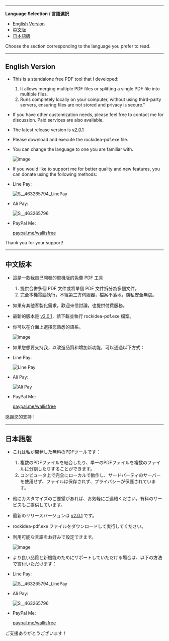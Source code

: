 
---

**Language Selection / 言語選択**

- [English Version](#english-version)
- [中文版](#中文版本)
- [日本語版](#日本語版)

Choose the section corresponding to the language you prefer to read.

---

## English Version

- This is a standalone free PDF tool that I developed:
  1. It allows merging multiple PDF files or splitting a single PDF file into multiple files.
  2. Runs completely locally on your computer, without using third-party servers, ensuring files are not stored and privacy is secure."

- If you have other customization needs, please feel free to contact me for discussion. Paid services are also available.

- The latest release version is [v2.0.1](https://github.com/wallishuang/rockidea-pdf/raw/master/v2.0.1/rockidea-pdf.exe)

- Please download and execute the rockidea-pdf.exe file.  

- You can change the language to one you are familiar with.
  
  ![image](https://github.com/wallishuang/rockidea-pdf/assets/20389849/f885b896-1ee9-4c0a-9a35-0a9f2b4b3464)

- If you would like to support me for better quality and new features, you can donate using the following methods:

- Line Pay:
  
  ![S__463265794_LinePay](https://github.com/wallishuang/rockidea-pdf/assets/20389849/9b2a9045-90cc-4d63-ad9d-ff7c7b82ec9a)

- Ali Pay:

  ![S__463265796](https://github.com/wallishuang/rockidea-pdf/assets/20389849/593e40f0-354e-406c-bb0d-99fb13a00625)

- PayPal Me:
  
  [paypal.me/wallisfree](https://paypal.me/wallisfree?_blank)
  


Thank you for your support!

---

## 中文版本

- 這是一款我自己開發的單機版的免費 PDF 工具
  1. 提供合併多個 PDF 文件或將單個 PDF 文件拆分為多個文件。
  2. 完全本機電腦執行，不經第三方伺服器，檔案不落地，隱私安全無虞。

- 如果有其他客製化需求，歡迎來信討論，也提供付費服務。

- 最新的版本是 [v2.0.1](https://github.com/wallishuang/rockidea-pdf/raw/master/v2.0.1/rockidea-pdf.exe)，請下載並執行 rockidea-pdf.exe 檔案。

- 你可以在介面上選擇您熟悉的語系。

  ![image](https://github.com/wallishuang/rockidea-pdf/assets/20389849/57873c42-9057-4001-a3a9-46c1f425a284)

- 如果您想要支持我，以改進品質和增加新功能，可以通過以下方式：

- Line Pay:
  
  ![Line Pay](https://github.com/wallishuang/rockidea-pdf/assets/20389849/9b2a9045-90cc-4d63-ad9d-ff7c7b82ec9a)

- Ali Pay:

  ![Ali Pay](https://github.com/wallishuang/rockidea-pdf/assets/20389849/593e40f0-354e-406c-bb0d-99fb13a00625)

- PayPal Me:
  
  [paypal.me/wallisfree](https://paypal.me/wallisfree?_blank)

感謝您的支持！

---

## 日本語版

- これは私が開発した無料のPDFツールです：
  1. 複数のPDFファイルを結合したり、単一のPDFファイルを複数のファイルに分割したりすることができます。
  2. コンピュータ上で完全にローカルで動作し、サードパーティのサーバーを使用せず、ファイルは保存されず、プライバシーが保護されています。

- 他にカスタマイズのご要望があれば、お気軽にご連絡ください。有料のサービスもご提供しています。

- 最新のリリースバージョンは [v2.0.1](https://github.com/wallishuang/rockidea-pdf/raw/master/v2.0.1/rockidea-pdf.exe) です。

- rockidea-pdf.exe ファイルをダウンロードして実行してください。

- 利用可能な言語をお好みで設定できます。
  
  ![image](https://github.com/wallishuang/rockidea-pdf/assets/20389849/aae27d01-a23c-4be6-a1c8-071362b6888c)

- より良い品質と新機能のためにサポートしていただける場合は、以下の方法で寄付いただけます：

- Line Pay:
  
  ![S__463265794_LinePay](https://github.com/wallishuang/rockidea-pdf/assets/20389849/9b2a9045-90cc-4d63-ad9d-ff7c7b82ec9a)

- Ali Pay:

  ![S__463265796](https://github.com/wallishuang/rockidea-pdf/assets/20389849/593e40f0-354e-406c-bb0d-99fb13a00625)

- PayPal Me:
  
  [paypal.me/wallisfree](https://paypal.me/wallisfree?_blank)

ご支援ありがとうございます！
